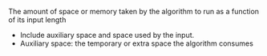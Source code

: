 The amount of space or memory taken by the algorithm to run as a function of its input length
- Include auxiliary space and space used by the input.
- Auxiliary space: the temporary or extra space the algorithm consumes